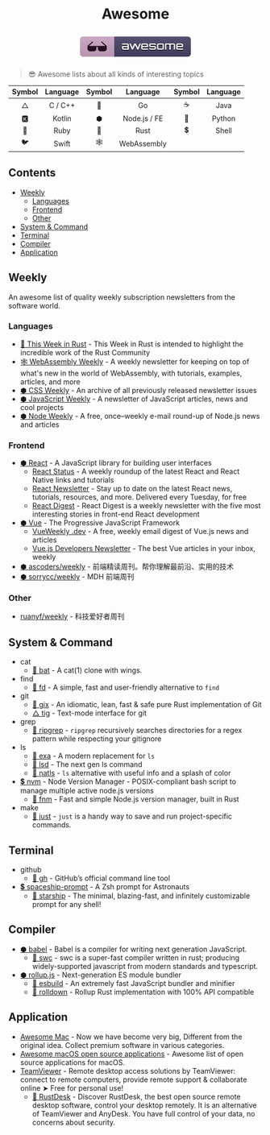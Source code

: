 <h1 align="center">
<p>Awesome</p>
<img src="./assets/awesome.svg" alt="Awesome" />
</h1>

> 😎 Awesome lists about all kinds of interesting topics

| Symbol | Language | Symbol |   Language   | Symbol | Language |
| :----: | :------: | :----: | :----------: | :----: | :------: |
|   △    | C / C++  |   🐹   |      Go      |   ☕   |   Java   |
|   🅺    |  Kotlin  |   ⬢    | Node.js / FE |   🐍   |  Python  |
|   💎   |   Ruby   |   🦀   |     Rust     |   💲   |  Shell   |
|   🐦   |  Swift   |   🕸    | WebAssembly  |        |          |

<h2>Contents</h2>

- [Weekly](#weekly)
  - [Languages](#languages)
  - [Frontend](#frontend)
  - [Other](#other)
- [System & Command](#system--command)
- [Terminal](#terminal)
- [Compiler](#compiler)
- [Application](#application)

## Weekly

An awesome list of quality weekly subscription newsletters from the software world.

### Languages

- [🦀 This Week in Rust](https://this-week-in-rust.org) - This Week in Rust is intended to highlight the incredible work of the Rust Community
- [🕸 WebAssembly Weekly](https://wasmweekly.news) - A weekly newsletter for keeping on top of what's new in the world of WebAssembly, with tutorials, examples, articles, and more
- [⬢ CSS Weekly](https://css-weekly.com/archives) - An archive of all previously released newsletter issues
- [⬢ JavaScript Weekly](https://javascriptweekly.com/) - A newsletter of JavaScript articles, news and cool projects
- [⬢ Node Weekly](https://nodeweekly.com/) - A free, once–weekly e-mail round-up of Node.js news and articles

### Frontend

- [⬢ React](https://reactjs.org/) - A JavaScript library for building user interfaces
  - [React Status](https://react.statuscode.com/) - A weekly roundup of the latest React and React Native links and tutorials
  - [React Newsletter](https://reactnewsletter.com/) - Stay up to date on the latest React news, tutorials, resources, and more. Delivered every Tuesday, for free
  - [React Digest](https://reactdigest.net/) - React Digest is a weekly newsletter with the five most interesting stories in front-end React development
- [⬢ Vue](https://vuejs.org/) - The Progressive JavaScript Framework
  - [VueWeekly .dev](https://www.vueweekly.dev/) - A free, weekly email digest of Vue.js news and articles
  - [Vue.js Developers Newsletter](https://vuejsdevelopers.com/newsletter/) - The best Vue articles in your inbox, weekly
- [⬢ ascoders/weekly](https://github.com/ascoders/weekly) - 前端精读周刊。帮你理解最前沿、实用的技术
- [⬢ sorrycc/weekly](https://github.com/sorrycc/weekly) - MDH 前端周刊

### Other

- [ruanyf/weekly](https://github.com/ruanyf/weekly) - 科技爱好者周刊

## System & Command

- cat
  - [🦀 bat](https://github.com/sharkdp/bat) - A cat(1) clone with wings.
- find
  - [🦀 fd](https://github.com/sharkdp/fd) - A simple, fast and user-friendly alternative to `find`
- git
  - [🦀 gix](https://github.com/Byron/gitoxide) - An idiomatic, lean, fast & safe pure Rust implementation of Git
  - [△ tig](https://github.com/jonas/tig) - Text-mode interface for git
- grep
  - [🦀 ripgrep](https://github.com/BurntSushi/ripgrep) - `ripgrep` recursively searches directories for a regex pattern while respecting your gitignore
- ls
  - [🦀 exa](https://github.com/ogham/exa) - A modern replacement for `ls`
  - [🦀 lsd](https://github.com/Peltoche/lsd) - The next gen ls command
  - [🦀 natls](https://github.com/willdoescode/nat) - `ls` alternative with useful info and a splash of color
- [💲 nvm](https://github.com/nvm-sh/nvm) - Node Version Manager - POSIX-compliant bash script to manage multiple active node.js versions
  - [🦀 fnm](https://github.com/Schniz/fnm) - Fast and simple Node.js version manager, built in Rust
- make
  - [🦀 just](https://github.com/casey/just) - `just` is a handy way to save and run project-specific commands.

## Terminal

- github
  - [🐹 gh](https://github.com/cli/cli) - GitHub’s official command line tool
- [💲 spaceship-prompt](https://github.com/spaceship-prompt/spaceship-prompt) - A Zsh prompt for Astronauts
  - [🦀 starship](https://github.com/starship/starship) - The minimal, blazing-fast, and infinitely customizable prompt for any shell!

## Compiler

- [⬢ babel](https://babel.dev/) - Babel is a compiler for writing next generation JavaScript.
  - [🦀 swc](https://github.com/swc-project/swc) - swc is a super-fast compiler written in rust; producing widely-supported javascript from modern standards and typescript.
- [⬢ rollup.js](https://rollupjs.org/) - Next-generation ES module bundler
  - [🐹 esbuild](https://esbuild.github.io/) - An extremely fast JavaScript bundler and minifier
  - [🦀 rolldown](https://github.com/Brooooooklyn/rolldown) - Rollup Rust implementation with 100% API compatible

## Application

- [Awesome Mac](https://github.com/jaywcjlove/awesome-mac) - Now we have become very big, Different from the original idea. Collect premium software in various categories.
- [Awesome macOS open source applications](https://github.com/serhii-londar/open-source-mac-os-apps) - Awesome list of open source applications for macOS.
- [TeamViewer](https://www.teamviewer.com/) - Remote desktop access solutions by TeamViewer: connect to remote computers, provide remote support & collaborate online ➤ Free for personal use!
  - [🦀 RustDesk](https://github.com/rustdesk/rustdesk) - Discover RustDesk, the best open source remote desktop software, control your desktop remotely. It is an alternative of TeamViewer and AnyDesk. You have full control of your data, no concerns about security.
